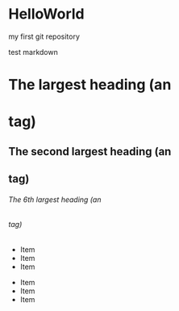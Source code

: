 HelloWorld
==========

my first git repository

test markdown


# The largest heading (an <h1> tag)
## The second largest heading (an <h2> tag)
###### The 6th largest heading (an <h6> tag)


* Item
* Item
* Item

- Item
- Item
- Item
